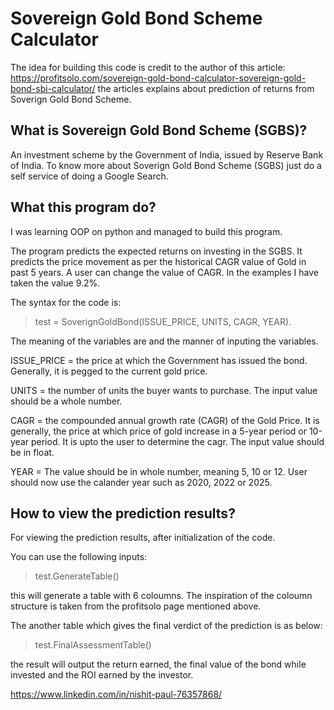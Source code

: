 # Sovereign Gold Bond Scheme Calculator

The idea for building this code is credit to the author of this article:
https://profitsolo.com/sovereign-gold-bond-calculator-sovereign-gold-bond-sbi-calculator/
the articles explains about prediction of returns from Soverign Gold Bond Scheme.
## What is Sovereign Gold Bond Scheme (SGBS)?
An investment scheme by the Government of India, issued by Reserve Bank of India. To know more about Soverign Gold Bond Scheme (SGBS) just do a self service of doing a Google Search.

## What this program do?
I was learning OOP on python and managed to build this program. 

The program predicts the expected returns on investing in the SGBS. It predicts the price movement as per the historical CAGR value of Gold in past 5 years.
A user can change the value of CAGR. In the examples I have taken the value 9.2%.

The syntax for the code is:
> test = SoverignGoldBond(ISSUE_PRICE, UNITS, CAGR, YEAR).

The meaning of the variables are and the manner of inputing the variables.

ISSUE_PRICE = the price at which the Government has issued the bond. Generally, it is pegged to the current gold price.

UNITS = the number of units the buyer wants to purchase. The input value should be a whole number.

CAGR = the compounded annual growth rate (CAGR) of the Gold Price. It is generally, the price at which price of gold increase in a 5-year period or 10-year period. It is upto the user to determine the cagr. The input value should be in float.

YEAR = The value should be in whole number, meaning 5, 10 or 12. User should now use the calander year such as 2020, 2022 or 2025.

## How to view the prediction results?

For viewing the prediction results, after initialization of the code. 

You can use the following inputs:

> test.GenerateTable()

this will generate a table with 6 coloumns. The inspiration of the coloumn structure is taken from the profitsolo page mentioned above.

The another table which gives the final verdict of the prediction is as below:

> test.FinalAssessmentTable()

the result will output the return earned, the final value of the bond while invested and the ROI earned by the investor.

https://www.linkedin.com/in/nishit-paul-76357868/
